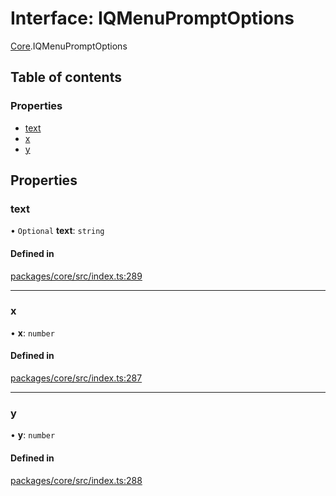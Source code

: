 # Interface: IQMenuPromptOptions

[Core](../modules/Core.md).IQMenuPromptOptions

## Table of contents

### Properties

- [text](Core.IQMenuPromptOptions.md#text)
- [x](Core.IQMenuPromptOptions.md#x)
- [y](Core.IQMenuPromptOptions.md#y)

## Properties

### text

• `Optional` **text**: `string`

#### Defined in

[packages/core/src/index.ts:289](https://github.com/iniquitybbs/iniquity/blob/dde6bbb/packages/core/src/index.ts#L289)

___

### x

• **x**: `number`

#### Defined in

[packages/core/src/index.ts:287](https://github.com/iniquitybbs/iniquity/blob/dde6bbb/packages/core/src/index.ts#L287)

___

### y

• **y**: `number`

#### Defined in

[packages/core/src/index.ts:288](https://github.com/iniquitybbs/iniquity/blob/dde6bbb/packages/core/src/index.ts#L288)
